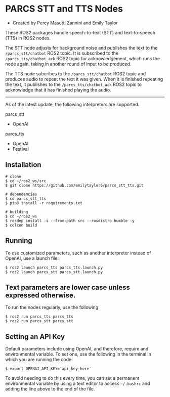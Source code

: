 # PARCS STT and TTS Nodes
- Created by Percy Masetti Zannini and Emily Taylor

These ROS2 packages handle speech-to-text (STT) and text-to-speech (TTS) in ROS2 nodes. 

The STT node adjusts for background noise and publishes the text to the `/parcs_stt/chatbot` ROS2 topic. It is subscribed to the `/parcs_tts/chatbot_ack` ROS2 topic for acknowledgement, which runs the node again, taking in another round of input to be produced. 

The TTS node subcribes to the `/parcs_stt/chatbot` ROS2 topic and produces audio to repeat the text it was given. When it is finished repeating the text, it publishes to the `/parcs_tts/chatbot_ack` ROS2 topic to acknowledge that it has finished playing the audio. 

---

As of the latest update, the following interpreters are supported.

parcs_stt
- OpenAI

parcs_tts 
- OpenAI 
- Festival

## Installation
```shell
# clone
$ cd ~/ros2_ws/src
$ git clone https://github.com/emilytaylor6/parcs_stt_tts.git

# dependencies
$ cd parcs_stt_tts
$ pip3 install -r requirements.txt

# building
$ cd ~/ros2_ws
$ rosdep install -i --from-path src --rosdistro humble -y
$ colcon build
```

## Running 
To use customized parameters, such as another interpreter instead of OpenAI, use a launch file:
```shell
$ ros2 launch parcs_tts parcs_tts.launch.py
$ ros2 launch parcs_stt parcs_stt.launch.py
```
Text parameters are lower case unless expressed otherwise. 
---

To run the nodes regularly, use the following:
```shell
$ ros2 run parcs_tts parcs_tts
$ ros2 run parcs_stt parcs_stt 
```

## Setting an API Key
Default parameters include using OpenAI, and therefore, require and environmental variable. To set one, use the following in the terminal in which you are running the code:
```shell
$ export OPENAI_API_KEY='api-key-here'
```
To avoid needing to do this every time, you can set a permanent environmental variable by using a text editor to access `~/.bashrc` and adding the line above to the end of the file. 